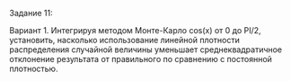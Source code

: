 Задание 11:

Вариант 1. Интегрируя методом Монте-Карло cos(x) от 0 до PI/2, установить, насколько использование линейной плотности распределения случайной величины уменьшает среднеквадратичное отклонение результата от правильного по сравнению с постоянной плотностью.